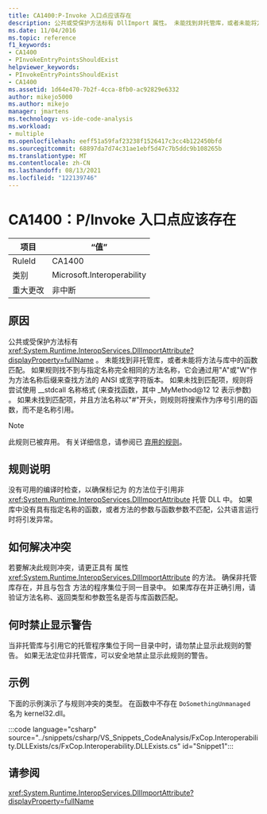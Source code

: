 ```yaml
---
title: CA1400:P-Invoke 入口点应该存在
description: 公共或受保护方法标有 DllImport 属性。 未能找到非托管库，或者未能将方法与库中的函数匹配。
ms.date: 11/04/2016
ms.topic: reference
f1_keywords:
- CA1400
- PInvokeEntryPointsShouldExist
helpviewer_keywords:
- PInvokeEntryPointsShouldExist
- CA1400
ms.assetid: 1d64e470-7b2f-4cca-8fb0-ac92829e6332
author: mikejo5000
ms.author: mikejo
manager: jmartens
ms.technology: vs-ide-code-analysis
ms.workload:
- multiple
ms.openlocfilehash: eeff51a59faf23238f1526417c3cc4b122450bfd
ms.sourcegitcommit: 68897da7d74c31ae1ebf5d47c7b5ddc9b108265b
ms.translationtype: MT
ms.contentlocale: zh-CN
ms.lasthandoff: 08/13/2021
ms.locfileid: "122139746"
---
```

# <a name="ca1400-pinvoke-entry-points-should-exist"></a>CA1400：P/Invoke 入口点应该存在

|项目|“值”|
|-|-|
|RuleId|CA1400|
|类别|Microsoft.Interoperability|
|重大更改|非中断|

## <a name="cause"></a>原因
公共或受保护方法标有 <xref:System.Runtime.InteropServices.DllImportAttribute?displayProperty=fullName> 。 未能找到非托管库，或者未能将方法与库中的函数匹配。 如果规则找不到与指定名称完全相同的方法名称，它会通过用"A"或"W"作为方法名称后缀来查找方法的 ANSI 或宽字符版本。 如果未找到匹配项，规则将尝试使用 __stdcall 名称格式 (来查找函数，其中 _MyMethod@12 12 表示参数) 。 如果未找到匹配项，并且方法名称以"#"开头，则规则将搜索作为序号引用的函数，而不是名称引用。

> [!NOTE]
> 此规则已被弃用。 有关详细信息，请参阅已 [弃用的规则](fxcop-unported-deprecated-rules.md)。

## <a name="rule-description"></a>规则说明
没有可用的编译时检查，以确保标记为 的方法位于引用非 <xref:System.Runtime.InteropServices.DllImportAttribute> 托管 DLL 中。 如果库中没有具有指定名称的函数，或者方法的参数与函数参数不匹配，公共语言运行时将引发异常。

## <a name="how-to-fix-violations"></a>如何解决冲突
若要解决此规则冲突，请更正具有 属性 <xref:System.Runtime.InteropServices.DllImportAttribute> 的方法。 确保非托管库存在，并且与包含 方法的程序集位于同一目录中。 如果库存在并正确引用，请验证方法名称、返回类型和参数签名是否与库函数匹配。

## <a name="when-to-suppress-warnings"></a>何时禁止显示警告
当非托管库与引用它的托管程序集位于同一目录中时，请勿禁止显示此规则的警告。 如果无法定位非托管库，可以安全地禁止显示此规则的警告。

## <a name="example"></a>示例
下面的示例演示了与规则冲突的类型。 在函数中不存在 `DoSomethingUnmanaged` 名为 kernel32.dll。

:::code language="csharp" source="../snippets/csharp/VS_Snippets_CodeAnalysis/FxCop.Interoperability.DLLExists/cs/FxCop.Interoperability.DLLExists.cs" id="Snippet1":::

## <a name="see-also"></a>请参阅
 <xref:System.Runtime.InteropServices.DllImportAttribute?displayProperty=fullName>
